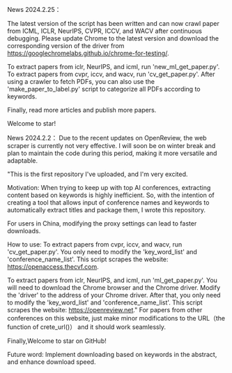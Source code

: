 News  2024.2.25：

The latest version of the script has been written and can now crawl paper from ICML, ICLR, NeurIPS, CVPR, ICCV, and WACV after continuous debugging. Please update Chrome to the latest version and download the corresponding version of the driver from https://googlechromelabs.github.io/chrome-for-testing/.

To extract papers from iclr, NeurIPS, and icml, run 'new_ml_get_paper.py'. To extract papers from cvpr, iccv, and wacv, run 'cv_get_paper.py'. 
After using a crawler to fetch PDFs, you can also use the 'make_paper_to_label.py' script to categorize all PDFs according to keywords.

Finally, read more articles and publish more papers.

Welcome to star!











News  2024.2.2：
Due to the recent updates on OpenReview, the web scraper is currently not very effective. I will soon be on winter break and plan to maintain the code during this period, making it more versatile and adaptable.

"This is the first repository I've uploaded, and I'm very excited.

Motivation:
When trying to keep up with top AI conferences, extracting content based on keywords is highly inefficient. So, 
with the intention of creating a tool that allows input of conference names and keywords to automatically extract titles and package them, I wrote this repository.

For users in China, modifying the proxy settings can lead to faster downloads.

How to use:
To extract papers from cvpr, iccv, and wacv, run 'cv_get_paper.py'. You only need to modify the 'key_word_list' and 'conference_name_list'. 
This script scrapes the website: https://openaccess.thecvf.com.

To extract papers from iclr, NeurIPS, and icml, run 'ml_get_paper.py'. You will need to download the Chrome browser and the Chrome driver. 
Modify the 'driver' to the address of your Chrome driver. After that, you only need to modify the 'key_word_list' and 'conference_name_list'.
This script scrapes the website: https://openreview.net."  For papers from other conferences on this website, just make minor modifications to
the URL（the function of crete_url()） and it should work seamlessly.

Finally,Welcome to star on GitHub!

Future word:
Implement downloading based on keywords in the abstract, and enhance download speed.

